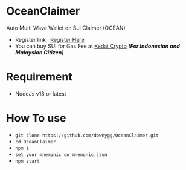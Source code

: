# OceanClaimer
Auto Multi Wave Wallet on Sui Claimer (OCEAN)<br>
- Register link : [Register Here](https://t.me/waveonsuibot/walletapp?startapp=2272294)
- You can buy SUI for Gas Fee at [Kedai Crypto](https://t.me/kedai_CryptoBot) ***(For Indonesian and Malaysian Citizen)***

# Requirement
- NodeJs v18 or latest

# How To use
- ```git clone https://github.com/downygg/OceanClaimer.git```
- ```cd OceanClaimer```
- ```npm i```
- ```set your mnemonic on mnemonic.json```
- ```npm start```
